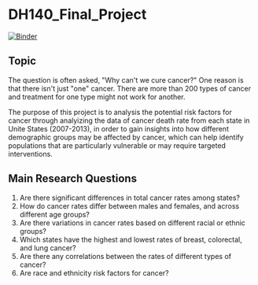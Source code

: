 # DH140_Final_Project

[![Binder](https://mybinder.org/badge_logo.svg)](https://mybinder.org/v2/gh/Rickyoung221/DH140_Final_Project/main)

## Topic

The question is often asked, "Why can't we cure cancer?" One reason is that there isn't just "one" cancer. There are more than 200 types of cancer and treatment for one type might not work for another. 

The purpose of this project is to analysis the potential risk factors for cancer through analyizing the data of cancer death rate from each state in Unite States (2007-2013), in order to gain insights into how different demographic groups may be affected by cancer, which can help identify populations that are particularly vulnerable or may require targeted interventions. 

## Main Research Questions
 1. Are there significant differences in total cancer rates among states?
 2. How do cancer rates differ between males and females, and across different age groups?
 3. Are there variations in cancer rates based on different racial or ethnic groups?
 4. Which states have the highest and lowest rates of breast, colorectal, and lung cancer?
 5. Are there any correlations between the rates of different types of cancer?
 6. Are race and ethnicity risk factors for cancer?